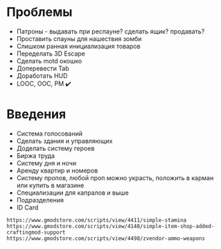 # Проблемы

- Патроны - выдавать при респауне? сделать ящик? продавать?
- Проставить спауны для нашествия зомби
- Слишком ранная инициализация товаров
- Переделать 3D Escape
- Сделать motd окошко
- Доперевести Tab
- Доработать HUD
- LOOC, OOC, PM :heavy_check_mark:

# Введения

- Система голосований
- Сделать здания и управляющих
- Доделать систему героев
- Биржа труда
- Систему дня и ночи
- Аренду квартир и номеров
- Систему пропов, любой проп можно украсть, положить в карман или купить в магазине
- Специализации для капралов и выше
- Подразделения
- ID Card


```
https://www.gmodstore.com/scripts/view/4411/simple-stamina
https://www.gmodstore.com/scripts/view/4148/simple-item-shop-added-craftingmod-support
https://www.gmodstore.com/scripts/view/4498/zvendor-ammo-weapons
```
